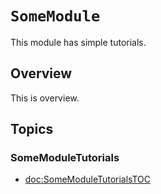 # ``SomeModule``

This module has simple tutorials.

## Overview

This is overview.

## Topics

### SomeModuleTutorials

- <doc:SomeModuleTutorialsTOC>
